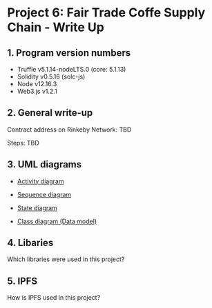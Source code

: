 # Project 6: Fair Trade Coffe Supply Chain - Write Up

## 1. Program version numbers

- Truffle v5.1.14-nodeLTS.0 (core: 5.1.13)
- Solidity v0.5.16 (solc-js)
- Node v12.16.3
- Web3.js v1.2.1

## 2. General write-up

Contract address on Rinkeby Network: TBD

Steps: TBD

## 3. UML diagrams

- [Activity diagram](../architecture/FTC_UML-activity-diagram.drawio.pdf)

- [Sequence diagram](../architecture/FTC_UML-sequence-diagram.drawio.pdf)

- [State diagram](../architecture/FTC_UML-state-diagram.drawio.pdf)

- [Class diagram (Data model)](../architecture/FTC_UML-class-diagram.drawio.pdf)

## 4. Libaries

Which libraries were used in this project?

## 5. IPFS

How is IPFS used in this project? 
